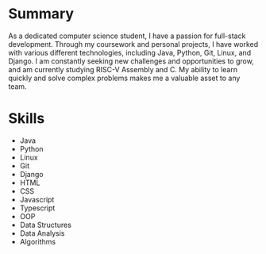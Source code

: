 # Summary

As a dedicated computer science student, I have a passion for full-stack development. Through my coursework and personal projects, I have worked with various different technologies, including Java, Python, Git, Linux, and Django. I am constantly seeking new challenges and opportunities to grow, and am currently studying RISC-V Assembly and C. My ability to learn quickly and solve complex problems makes me a valuable asset to any team.

# Skills

- Java
- Python
- Linux
- Git
- Django
- HTML
- CSS
- Javascript
- Typescript
- OOP
- Data Structures
- Data Analysis
- Algorithms

<style>
    p {
        text-align: left;
        color: circular-gradient(180 255 30);
    }
    ul {
        align-self: center;
    }
</style>
